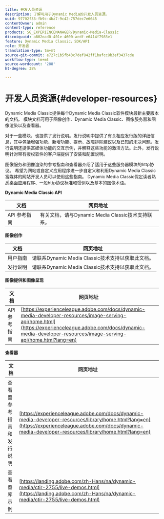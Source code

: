 ```yaml
---
title: 开发人员资源
description: 了解可用于Dynamic Media的开发人员资源。
uuid: 97702f33-fb9c-4ba7-9c42-757dec7e6645
contentOwner: admin
content-type: reference
products: SG_EXPERIENCEMANAGER/Dynamic-Media-Classic
discoiquuid: a802ead0-401e-4600-aedf-e6414f7983e1
feature: Dynamic Media Classic，SDK/API
role: 开发者
translation-type: tm+mt
source-git-commit: e727c1b5fb43c7def842ff1bafcc8b3ef3437cde
workflow-type: tm+mt
source-wordcount: '288'
ht-degree: 38%

---
```



# 开发人员资源{#developer-resources}

Dynamic Media Classic提供每个Dynamic Media Classic软件模块最新主要版本的文档。 模块文档可用于图像创作、Dynamic Media Classic、图像服务器和图像渲染以及查看器。

对于一些模块，也提供了发行说明。发行说明中提供了有关相应发行版的详细信息，其中包括增强功能、新增功能、提示、故障排除建议以及已知的未决问题。发行说明还提供富媒体功能的交互示例，并解释这些功能的激活方法。此外，发行说明针对带有授权软件的客户端提供了安装和配置说明。

图像服务和图像渲染的参考指南和查看器介绍了适用于这些服务器模块的http协议。 希望为网站或自定义应用程序进一步自定义和利用Dynamic Media Classic富媒体的网站开发人员可以使用这些指南。 Dynamic Media Classic假定读者熟悉桌面应用程序、一般http协议标准和惯例以及基本的图像术语。


**Dynamic Media Classic API**

| 文档 | 网页地址 |
|--- |--- |
| API 参考指南 | 有关文档，请与Dynamic Media Classic技术支持联系。 |

**图像创作**

| 文档 | 网页地址 |
|--- |--- |
| 用户指南 | 请联系Dynamic Media Classic技术支持以获取此文档。 |
| 发行说明 | 请联系Dynamic Media Classic技术支持以获取此文档。 |

**图像提供和图像呈现**

| 文档 | 网页地址 |
|--- |--- |
| API 参考指南 | [https://experienceleague.adobe.com/docs/dynamic-media-developer-resources/image-serving-api/home.html](https://experienceleague.adobe.com/docs/dynamic-media-developer-resources/image-serving-api/home.html?lang=en) |

**查看器**

| 文档 | 网页地址 |
|--- |--- |
| 查看器参考指南和发行说明 | [https://experienceleague.adobe.com/docs/dynamic-media-developer-resources/library/home.html?lang=en](https://experienceleague.adobe.com/docs/dynamic-media-developer-resources/library/home.html?lang=en) |
| 查看器库示例 | [https://landing.adobe.com/zh-Hans/na/dynamic-media/ctir-2755/live-demos.html](https://landing.adobe.com/zh-Hans/na/dynamic-media/ctir-2755/live-demos.html) |


<!-- 

**Web-to-Print**

|Document|Web address|
|--- |--- |
|Reference Guide|[https://www.adobe.com/go/learn_s7_webtoprint_en](https://www.adobe.com/go/learn_s7_webtoprint_en)| 

-->
